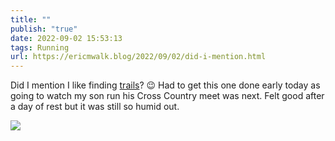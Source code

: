 ```yaml
---
title: ""
publish: "true"
date: 2022-09-02 15:53:13
tags: Running
url: https://ericmwalk.blog/2022/09/02/did-i-mention.html
---
```


Did I mention I like finding [trails](http://www.strava.com/activities/7741831776)? 😉 Had to get this one done early today as going to watch my son run his Cross Country meet was next. Felt good after a day of rest but it was still so humid out.

![](https://ericmwalk.blog/uploads/2022/93265e59c6.jpg)